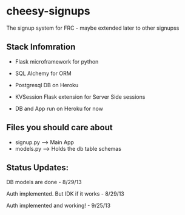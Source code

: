 cheesy-signups
==============
The signup system for FRC - maybe extended later to other signupss

Stack Infomration
-----------------
- Flask microframework for python
- SQL Alchemy for ORM
- Postgresql DB on Heroku
- KVSession Flask extension for Server Side sessions

- DB and App run on Heroku for now


Files you should care about
---------------------------
* signup.py --> Main App
* models.py --> Holds the db table schemas



Status Updates:
---------------
DB models are done - 8/29/13

Auth implemented. But IDK if it works - 8/29/13

Auth implemented and working! - 9/25/13
